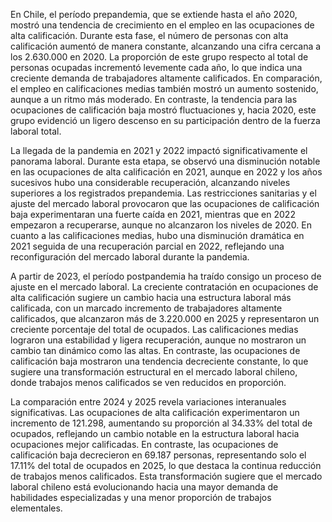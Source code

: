 En Chile, el período prepandemia, que se extiende hasta el año 2020, mostró una tendencia de crecimiento en el empleo en las ocupaciones de alta calificación. Durante esta fase, el número de personas con alta calificación aumentó de manera constante, alcanzando una cifra cercana a los 2.630.000 en 2020. La proporción de este grupo respecto al total de personas ocupadas incrementó levemente cada año, lo que indica una creciente demanda de trabajadores altamente calificados. En comparación, el empleo en calificaciones medias también mostró un aumento sostenido, aunque a un ritmo más moderado. En contraste, la tendencia para las ocupaciones de calificación baja mostró fluctuaciones y, hacia 2020, este grupo evidenció un ligero descenso en su participación dentro de la fuerza laboral total.

La llegada de la pandemia en 2021 y 2022 impactó significativamente el panorama laboral. Durante esta etapa, se observó una disminución notable en las ocupaciones de alta calificación en 2021, aunque en 2022 y los años sucesivos hubo una considerable recuperación, alcanzando niveles superiores a los registrados prepandemia. Las restricciones sanitarias y el ajuste del mercado laboral provocaron que las ocupaciones de calificación baja experimentaran una fuerte caída en 2021, mientras que en 2022 empezaron a recuperarse, aunque no alcanzaron los niveles de 2020. En cuanto a las calificaciones medias, hubo una disminución dramática en 2021 seguida de una recuperación parcial en 2022, reflejando una reconfiguración del mercado laboral durante la pandemia.

A partir de 2023, el período postpandemia ha traído consigo un proceso de ajuste en el mercado laboral. La creciente contratación en ocupaciones de alta calificación sugiere un cambio hacia una estructura laboral más calificada, con un marcado incremento de trabajadores altamente calificados, que alcanzaron más de 3.220.000 en 2025 y representaron un creciente porcentaje del total de ocupados. Las calificaciones medias lograron una estabilidad y ligera recuperación, aunque no mostraron un cambio tan dinámico como las altas. En contraste, las ocupaciones de calificación baja mostraron una tendencia decreciente constante, lo que sugiere una transformación estructural en el mercado laboral chileno, donde trabajos menos calificados se ven reducidos en proporción.

La comparación entre 2024 y 2025 revela variaciones interanuales significativas. Las ocupaciones de alta calificación experimentaron un incremento de 121.298, aumentando su proporción al 34.33% del total de ocupados, reflejando un cambio notable en la estructura laboral hacia ocupaciones mejor calificadas. En contraste, las ocupaciones de calificación baja decrecieron en 69.187 personas, representando solo el 17.11% del total de ocupados en 2025, lo que destaca la continua reducción de trabajos menos calificados. Esta transformación sugiere que el mercado laboral chileno está evolucionando hacia una mayor demanda de habilidades especializadas y una menor proporción de trabajos elementales.
